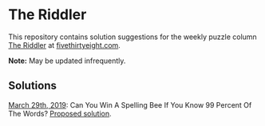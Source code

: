 # The Riddler

This repository contains solution suggestions for the weekly puzzle column [The Riddler](https://fivethirtyeight.com/tag/the-riddler/) at [fivethirtyeight.com](https://fivethirtyeight.com/).

**Note:** May be updated infrequently.

## Solutions

[March 29th, 2019](https://fivethirtyeight.com/features/can-you-win-a-spelling-bee-if-you-know-99-percent-of-the-words/): Can You Win A Spelling Bee If You Know 99 Percent Of The Words? [Proposed solution]().
